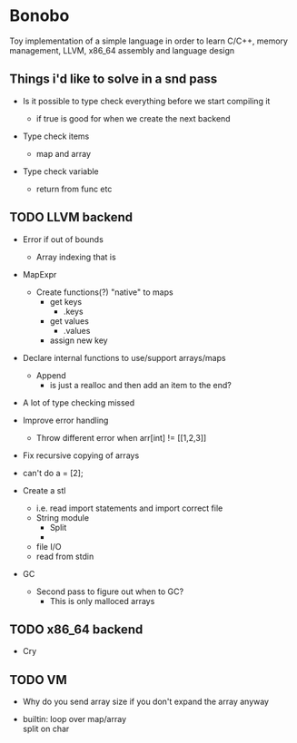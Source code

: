 # Bonobo

Toy implementation of a simple language in order to learn C/C++, memory management, LLVM, x86_64 assembly and language design

## Things i'd like to solve in a snd pass
* Is it possible to type check everything before we start compiling it
    * if true is good for when we create the next backend

* Type check items
    * map and array

* Type check variable 
    * return from func etc

## TODO LLVM backend

* Error if out of bounds
    * Array indexing that is

* MapExpr
    * Create functions(?) "native" to maps
        * get keys
            * .keys
        * get values
            * .values
        * assign new key

* Declare internal functions to use/support arrays/maps
    * Append
        * is just a realloc and then add an item to the end?

* A lot of type checking missed

* Improve error handling
    * Throw different error when arr[int] != [[1,2,3]]

* Fix recursive copying of arrays

* can't do a = [2];

* Create a stl
    * i.e. read import statements and import correct file
    * String module
        * Split
        * 
    * file I/O
    * read from stdin


* GC
    * Second pass to figure out when to GC?
        * This is only malloced arrays


## TODO x86_64 backend

* Cry


## TODO VM 

* Why do you send array size if you don't expand the array anyway

* builtin:
    loop over map/array    
    split on char
